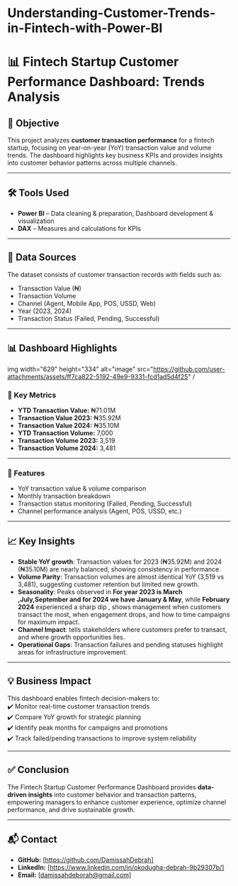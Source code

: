 # Understanding-Customer-Trends-in-Fintech-with-Power-BI
# 📊 Fintech Startup Customer Performance Dashboard: Trends Analysis  

## 📌 Objective  
This project analyzes **customer transaction performance** for a fintech startup, focusing on year-on-year (YoY) transaction value and volume trends. 
The dashboard highlights key business KPIs and provides insights into customer behavior patterns across multiple channels.  

---

## 🛠 Tools Used  
- **Power BI** – Data cleaning & preparation, Dashboard development & visualization  
- **DAX** – Measures and calculations for KPIs  

---

## 📂 Data Sources  
The dataset consists of customer transaction records with fields such as:  
- Transaction Value (₦)  
- Transaction Volume  
- Channel (Agent, Mobile App, POS, USSD, Web)  
- Year (2023, 2024)  
- Transaction Status (Failed, Pending, Successful)  

---

## 📊 Dashboard Highlights  

img width="629" height="334" alt="image" src="https://github.com/user-attachments/assets/ff7ca822-5192-49e9-9331-fcd1ad5d4f25" /
  

### 🔑 Key Metrics  
- **YTD Transaction Value:** ₦71.01M  
- **Transaction Value 2023:** ₦35.92M  
- **Transaction Value 2024:** ₦35.10M  
- **YTD Transaction Volume:** 7,000  
- **Transaction Volume 2023:** 3,519  
- **Transaction Volume 2024:** 3,481  

---

### 🌟 Features  
- YoY transaction value & volume comparison  
- Monthly transaction breakdown  
- Transaction status monitoring (Failed, Pending, Successful)  
- Channel performance analysis (Agent, POS, USSD, etc.)  

---

## 📈 Key Insights  
- **Stable YoY growth**: Transaction values for 2023 (₦35.92M) and 2024 (₦35.10M) are nearly balanced, showing consistency in performance.  
- **Volume Parity**: Transaction volumes are almost identical YoY (3,519 vs 3,481), suggesting customer retention but limited new growth.  
- **Seasonality**: Peaks observed in **For year 2023 is March ,July,September and for 
2024 we have January & May**, while **February 2024** experienced a sharp dip ,
  shows  management when customers transact the most, when engagement drops, and how to time campaigns for maximum impact. 
- **Channel Impact**: tells stakeholders where customers prefer to transact, and where growth opportunities lies.  
- **Operational Gaps**: Transaction failures and pending statuses highlight areas for infrastructure improvement.  

---

## 💡 Business Impact  
This dashboard enables fintech decision-makers to:  
✔️ Monitor real-time customer transaction trends  
✔️ Compare YoY growth for strategic planning  
✔️ Identify peak months for campaigns and promotions  
✔️ Track failed/pending transactions to improve system reliability  

---

## ✅ Conclusion  
The Fintech Startup Customer Performance Dashboard provides **data-driven insights** into customer behavior and transaction patterns, 
empowering managers to enhance customer experience, optimize channel performance, and drive sustainable growth.  

---

## 📬 Contact  
- **GitHub:** [https://github.com/DamissahDebrah]  
- **LinkedIn:** [https://www.linkedin.com/in/okodugha-debrah-9b29307b/]  
- **Email:** [damissahdeborah@gmail.com]  

